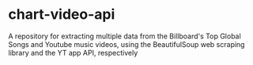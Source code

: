 # chart-video-api
A repository for extracting multiple data from the Billboard's Top Global Songs and Youtube music videos, using the BeautifulSoup web scraping library and the YT app API, respectively
